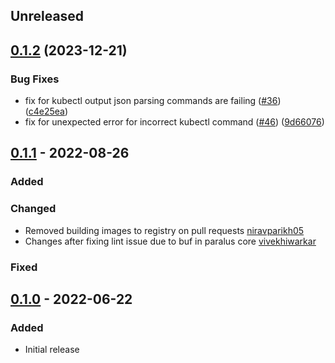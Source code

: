 ## Unreleased

## [0.1.2](https://github.com/paralus/prompt/compare/v0.1.1...v0.1.2) (2023-12-21)

### Bug Fixes

* fix for kubectl output json parsing commands are failing ([#36](https://github.com/paralus/prompt/issues/36)) ([c4e25ea](https://github.com/paralus/prompt/commit/c4e25eab07df4730d7729d51cde36ed0afe7fd54))
* fix for unexpected error for incorrect kubectl command ([#46](https://github.com/paralus/prompt/issues/46)) ([9d66076](https://github.com/paralus/prompt/commit/9d660763123abd23ecd62f3e73643b9d1ef4519b))

## [0.1.1] - 2022-08-26
### Added
### Changed
- Removed building images to registry on pull requests [niravparikh05](https://github.com/niravparikh05)
- Changes after fixing lint issue due to buf in paralus core [vivekhiwarkar](https://github.com/vivekhiwarkar)
### Fixed

## [0.1.0] - 2022-06-22
### Added
- Initial release

[Unreleased]: https://github.com/paralus/paralus/compare/v0.1.2...HEAD
[0.1.2]: https://github.com/paralus/prompt/compare/v0.1.1...v0.1.2
[0.1.1]: https://github.com/paralus/prompt/compare/v0.1.0...v0.1.1
[0.1.0]: https://github.com/paralus/prompt/releases/tag/v0.1.0
